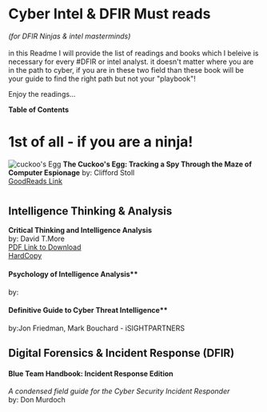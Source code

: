# Cyber Intel & DFIR Must reads 
*(for DFIR Ninjas & intel masterminds)*
<br></br>
in this Readme I will provide the list of readings and books which I
beleive is necessary for every #DFIR or intel analyst. it doesn't
matter where you are in the path to cyber, if you are in these two
field than these book will be your guide to find the right path but
not your "playbook"! 

Enjoy the readings...  

**Table of Contents**  


# 1st of all - if you are a ninja! 
![cuckoo's Egg](https://images-na.ssl-images-amazon.com/images/I/51FvGO6fPKL._SY346_.jpg "Old HadCopy")
**The Cuckoo's Egg: Tracking a Spy Through the Maze of Computer Espionage**
by: Clifford Stoll  
[GoodReads Link](http://www.goodreads.com/book/show/18154.The_Cuckoo_s_Egg)

# 

## Intelligence Thinking & Analysis 
**Critical Thinking and Intelligence Analysis**  
by: David T.More  
[PDF Link to Download](http://www.au.af.mil/au/awc/awcgate/dia/ndic_moore_crit_analysis_hires.pdf)  
[HardCopy](https://www.amazon.co.uk/Critical-Thinking-Intelligence-Analysis-David/dp/1523823003)  


#### Psychology of Intelligence Analysis**  
by:


#### Definitive Guide to Cyber Threat Intelligence**  
by:Jon Friedman, Mark Bouchard - iSIGHTPARTNERS  
  
##
## Digital Forensics & Incident Response (DFIR)  
#### Blue Team Handbook: Incident Response Edition
*A condensed field guide for the Cyber Security Incident Responder*  
by: Don Murdoch  

